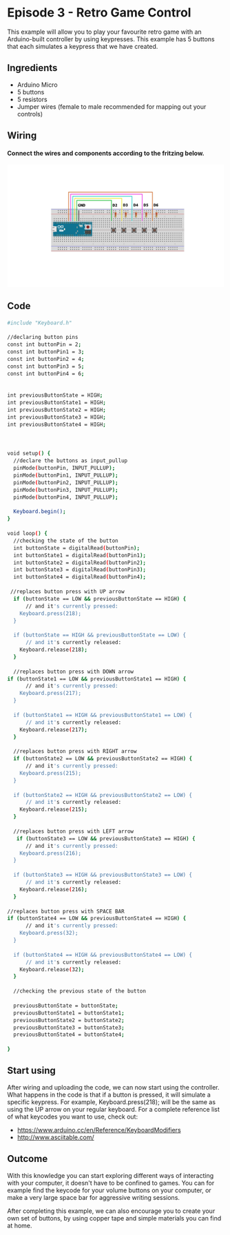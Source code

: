 # Episode 3 - Retro Game Control
This example will allow you to play your favourite retro game with an Arduino-built controller by using keypresses. This example has 5 buttons that each simulates a keypress that we have created. 



## Ingredients
- Arduino Micro
- 5 buttons
- 5 resistors
- Jumper wires (female to male recommended for mapping out your controls)


## Wiring
#### Connect the wires and components according to the fritzing below.
![alt text](https://github.com/arduino/livecast/raw/master/Season%202/Episode%203%20-%20Retro%20game%20control/img/episode3_fritzing.png "Schematic design")



## Code

```sh
#include "Keyboard.h"

//declaring button pins
const int buttonPin = 2;          
const int buttonPin1 = 3;
const int buttonPin2 = 4;   
const int buttonPin3 = 5;
const int buttonPin4 = 6;


int previousButtonState = HIGH; 
int previousButtonState1 = HIGH;
int previousButtonState2 = HIGH;
int previousButtonState3 = HIGH;
int previousButtonState4 = HIGH;



void setup() {
  //declare the buttons as input_pullup
  pinMode(buttonPin, INPUT_PULLUP);
  pinMode(buttonPin1, INPUT_PULLUP);
  pinMode(buttonPin2, INPUT_PULLUP);
  pinMode(buttonPin3, INPUT_PULLUP);
  pinMode(buttonPin4, INPUT_PULLUP);
  
  Keyboard.begin();
}

void loop() {
  //checking the state of the button
  int buttonState = digitalRead(buttonPin);
  int buttonState1 = digitalRead(buttonPin1);
  int buttonState2 = digitalRead(buttonPin2);
  int buttonState3 = digitalRead(buttonPin3);
  int buttonState4 = digitalRead(buttonPin4);
  
 //replaces button press with UP arrow
  if (buttonState == LOW && previousButtonState == HIGH) {
      // and it's currently pressed:
    Keyboard.press(218);
  }

  if (buttonState == HIGH && previousButtonState == LOW) {
      // and it's currently released:
    Keyboard.release(218);
  }
  
  //replaces button press with DOWN arrow
if (buttonState1 == LOW && previousButtonState1 == HIGH) {
      // and it's currently pressed:
    Keyboard.press(217);
  }

  if (buttonState1 == HIGH && previousButtonState1 == LOW) {
      // and it's currently released:
    Keyboard.release(217);
  }
  
  //replaces button press with RIGHT arrow
  if (buttonState2 == LOW && previousButtonState2 == HIGH) {
      // and it's currently pressed:
    Keyboard.press(215);
  }

  if (buttonState2 == HIGH && previousButtonState2 == LOW) {
      // and it's currently released:
    Keyboard.release(215);
  }
  
  //replaces button press with LEFT arrow
   if (buttonState3 == LOW && previousButtonState3 == HIGH) {
      // and it's currently pressed:
    Keyboard.press(216);
  }

  if (buttonState3 == HIGH && previousButtonState3 == LOW) {
      // and it's currently released:
    Keyboard.release(216);
  }
  
//replaces button press with SPACE BAR
if (buttonState4 == LOW && previousButtonState4 == HIGH) {
      // and it's currently pressed:
    Keyboard.press(32);
  }

  if (buttonState4 == HIGH && previousButtonState4 == LOW) {
      // and it's currently released:
    Keyboard.release(32);
  }

  //checking the previous state of the button
  
  previousButtonState = buttonState;
  previousButtonState1 = buttonState1;
  previousButtonState2 = buttonState2;
  previousButtonState3 = buttonState3;
  previousButtonState4 = buttonState4;

}

```

## Start using

After wiring and uploading the code, we can now start using the controller. What happens in the code is that if a button is pressed, it will simulate a specific keypress. For example, Keyboard.press(218); will be the same as using the UP arrow on your regular keyboard. For a complete reference list of what keycodes you want to use, check out: 
- <https://www.arduino.cc/en/Reference/KeyboardModifiers> 
- <http://www.asciitable.com/> 


## Outcome

With this knowledge you can start exploring different ways of interacting with your computer, it doesn't have to be confined to games. You can for example find the keycode for your volume buttons on your computer, or make a very large space bar for aggressive writing sessions. 

After completing this example, we can also encourage you to create your own set of buttons, by using copper tape and simple materials you can find at home. 




